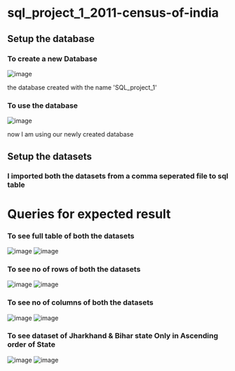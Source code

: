 # sql_project_1_2011-census-of-india

## Setup the database

### To create a new Database

![image](https://user-images.githubusercontent.com/111280502/186311937-616fd839-137f-47db-9d48-77bdbe2b8164.png)

the database created with the name 'SQL_project_1'

### To use the database

![image](https://user-images.githubusercontent.com/111280502/186312041-9225d4c7-e436-4c39-877e-0fbe45ac8e14.png)

now I am using our newly created database


## Setup the datasets

### I imported both the datasets from a comma seperated file to sql table


# Queries for expected result

### To see full table of both the datasets

![image](https://user-images.githubusercontent.com/111280502/186312162-fab5afff-e67d-4e7b-8aa6-973743a84572.png)
![image](https://user-images.githubusercontent.com/111280502/186310685-2b91f48f-f815-47cf-9b12-dd9d6d879e09.png)
<br />
### To see no of rows of both the datasets

![image](https://user-images.githubusercontent.com/111280502/186312247-21109dc0-c86e-4309-8513-6c6d94293f56.png)
![image](https://user-images.githubusercontent.com/111280502/186310942-ed519646-d33d-4e91-8429-3928d8870f27.png)

### To see no of columns of both the datasets

![image](https://user-images.githubusercontent.com/111280502/186312336-4c7e81a2-2871-4396-8c69-d5eb0f46e50a.png)
![image](https://user-images.githubusercontent.com/111280502/186311335-638b4d1c-b395-4097-b615-8b0ad3283d18.png)

### To see dataset of Jharkhand & Bihar state Only in Ascending order of State

![image](https://user-images.githubusercontent.com/111280502/186313766-4b118982-20eb-4c68-9e5b-e2e02afb2084.png)
![image](https://user-images.githubusercontent.com/111280502/186313270-f3d28913-6837-4543-8b7b-15412937ae7c.png)

